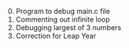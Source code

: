 0. Program to debug main.c file
1. Commenting out infinite loop
2. Debugging largest of 3 numbers
3. Correction for Leap Year
